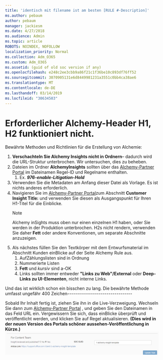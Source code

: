 ```yaml
---
title: 'identisch mit filename ist am besten [RULE #-Description]'
ms.author: pebaum
author: pebaum
manager: jackiesm
ms.date: 4/27/2018
ms.audience: Admin
ms.topic: article
ROBOTS: NOINDEX, NOFOLLOW
localization_priority: Normal
ms.collection: Adm_O365
ms.custom: Adm_O365
ms.assetid: (guid of old soc version if any)
ms.openlocfilehash: e248c2ee3cbb9a86f21c1f36be10c893df76ff52
ms.sourcegitcommit: 3070905131e6d8449981231a3551c0bb4ca38ae6
ms.translationtype: MT
ms.contentlocale: de-DE
ms.lasthandoff: 03/14/2019
ms.locfileid: "30634503"
---
```

# <a name="required-alchemy-header-h1-h2s-dont-work"></a>Erforderlicher Alchemy-Header H1, H2 funktioniert nicht.
Bewährte Methoden und Richtlinien für die Erstellung von Alchemie:

1. **Verschachteln Sie Alchemy Insights nicht in Ordnern**– dadurch wird die URL-Struktur unterbrochen. Wir untersuchen, dies zu beheben.
1. Dateien im Ordner **AlchemyInsights** sollten über das [Alchemy-Partner Portal](https://alchemyportal.azurewebsites.net) im Dateinamen Regel-ID und Regelname enthalten.
    1. Ex. ***976-enable-Litigation-Hold***
1. Verwenden Sie die Metadaten am Anfang dieser Datei als Vorlage. Es ist nichts anderes erforderlich.
1. Navigieren Sie im [Alchemy-Partner Portal](https://alchemyportal.azurewebsites.net)zum Abschnitt **Customer Insight Title:** und verwenden Sie diesen als Ausgangspunkt für Ihren H1-Titel für die Einblicke. 
    > [!NOTE]
    > Alchemy inSights muss oben nur einen einzelnen H1 haben, oder Sie werden in der Produktion unterbrochen. H2s nicht rendern, verwenden Sie daher **Fett** oder andere Konventionen, um separate Abschnitte anzuzeigen.
1. Als nächstes füllen Sie den Textkörper mit dem Entwurfsmaterial im Abschnitt Kunden einBlicke auf der Seite Alchemy Rule aus.
    1. AufZählungslisten sind in Ordnung
    1. Nummerierte Listen
    1. **Fett** und *kursiv* sind a-OK
    1. Links sollten immer entweder **"Links zu Web"/External** oder **Deep-Links zu UI-Elementen**, nicht interne Links.

Und das ist wirklich schon ein bisschen zu lang. Die bewährte Methode umfasst ungefähr 400 Zeichen---------------------------------

Sobald Ihr Inhalt fertig ist, ziehen Sie ihn in die Live-Verzweigung. Wechseln Sie dann zum [Alchemy-Partner Portal](https://alchemyportal.azurewebsites.net) , und geben Sie den Dateinamen in das Feld URL ein. Vergewissern Sie sich, dass einBlicke überprüft und veröffentlicht werden, und klicken Sie auf Regel aktualisieren. **(Dies wird in der neuen Version des Portals schöner aussehen-Veröffentlichung in Kürze.)** 
 ![](media/for-content-team.PNG)

